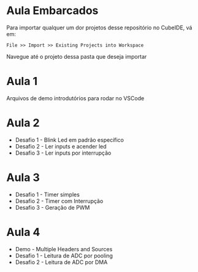 # Aula Embarcados

Para importar qualquer um dor projetos desse repositório no CubeIDE, vá em:

```
File >> Import >> Existing Projects into Workspace
```
Navegue até o projeto dessa pasta que deseja importar

# Aula 1
Arquivos de demo introdutórios para rodar no VSCode

# Aula 2
* Desafio 1 - Blink Led em padrão específico
* Desafio 2 - Ler inputs e acender led
* Desafio 3 - Ler inputs por interrupção

# Aula 3
* Desafio 1 - Timer simples
* Desafio 2 - Timer com Interrupção
* Desafio 3 - Geração de PWM

# Aula 4
* Demo - Multiple Headers and Sources
* Desafio 1 - Leitura de ADC por pooling
* Desafio 2 - Leitura de ADC por DMA
